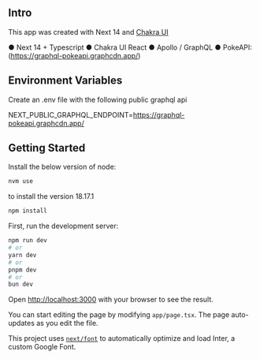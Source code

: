 ## Intro

This app was created with Next 14 and [Chakra UI](https://chakra-ui.com/)

● Next 14 + Typescript
● Chakra UI React
● Apollo / GraphQL
● PokeAPI: (https://graphql-pokeapi.graphcdn.app/)

## Environment Variables

Create an .env file with the following public graphql api

NEXT_PUBLIC_GRAPHQL_ENDPOINT=https://graphql-pokeapi.graphcdn.app/

## Getting Started

Install the below version of node:

```bash
nvm use
```

to install the version 18.17.1

```bash
npm install
```

First, run the development server:

```bash
npm run dev
# or
yarn dev
# or
pnpm dev
# or
bun dev
```

Open [http://localhost:3000](http://localhost:3000) with your browser to see the result.

You can start editing the page by modifying `app/page.tsx`. The page auto-updates as you edit the file.

This project uses [`next/font`](https://nextjs.org/docs/basic-features/font-optimization) to automatically optimize and load Inter, a custom Google Font.
